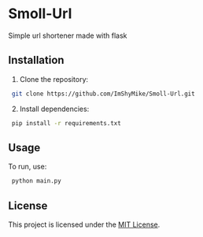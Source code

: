 # Smoll-Url
 Simple url shortener made with flask

## Installation
1. Clone the repository:
```bash
 git clone https://github.com/ImShyMike/Smoll-Url.git
```

2. Install dependencies:
```bash
 pip install -r requirements.txt
 ```

## Usage
To run, use:
```bash
 python main.py
 ```

## License
This project is licensed under the [MIT License](LICENSE).